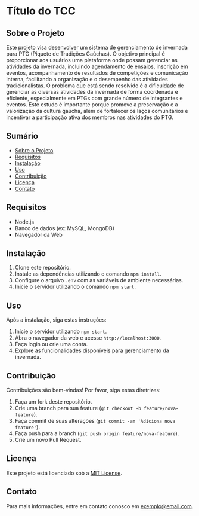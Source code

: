 # Título do TCC

## Sobre o Projeto

Este projeto visa desenvolver um sistema de gerenciamento de invernada para PTG (Piquete de Tradições Gaúchas). O objetivo principal é proporcionar aos usuários uma plataforma onde possam gerenciar as atividades da invernada, incluindo agendamento de ensaios, inscrição em eventos, acompanhamento de resultados de competições e comunicação interna, facilitando a organização e o desempenho das atividades tradicionalistas. O problema que está sendo resolvido é a dificuldade de gerenciar as diversas atividades da invernada de forma coordenada e eficiente, especialmente em PTGs com grande número de integrantes e eventos. Este estudo é importante porque promove a preservação e a valorização da cultura gaúcha, além de fortalecer os laços comunitários e incentivar a participação ativa dos membros nas atividades do PTG.

## Sumário

- [Sobre o Projeto](#sobre-o-projeto)
- [Requisitos](#requisitos)
- [Instalação](#instalação)
- [Uso](#uso)
- [Contribuição](#contribuição)
- [Licença](#licença)
- [Contato](#contato)

## Requisitos

- Node.js
- Banco de dados (ex: MySQL, MongoDB)
- Navegador da Web

## Instalação

1. Clone este repositório.
2. Instale as dependências utilizando o comando `npm install`.
3. Configure o arquivo `.env` com as variáveis de ambiente necessárias.
4. Inicie o servidor utilizando o comando `npm start`.

## Uso

Após a instalação, siga estas instruções:

1. Inicie o servidor utilizando `npm start`.
2. Abra o navegador da web e acesse `http://localhost:3000`.
3. Faça login ou crie uma conta.
4. Explore as funcionalidades disponíveis para gerenciamento da invernada.

## Contribuição

Contribuições são bem-vindas! Por favor, siga estas diretrizes:

1. Faça um fork deste repositório.
2. Crie uma branch para sua feature (`git checkout -b feature/nova-feature`).
3. Faça commit de suas alterações (`git commit -am 'Adiciona nova feature'`).
4. Faça push para a branch (`git push origin feature/nova-feature`).
5. Crie um novo Pull Request.

## Licença

Este projeto está licenciado sob a [MIT License](LICENSE).

## Contato

Para mais informações, entre em contato conosco em exemplo@email.com.
